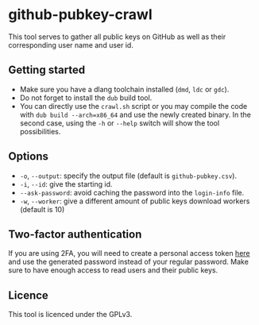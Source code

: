 github-pubkey-crawl
===================

This tool serves to gather all public keys on GitHub as well as their
corresponding user name and user id.

Getting started
---------------

* Make sure you have a dlang toolchain installed (`dmd`, `ldc` or `gdc`).
* Do not forget to install the `dub` build tool.
* You can directly use the `crawl.sh` script or you may compile the code with
  `dub build --arch=x86_64` and use the newly created binary. In the second
  case, using the `-h` or `--help` switch will show the tool possibilities.

Options
-------

* `-o`, `--output`: specify the output file (default is `github-pubkey.csv`).
* `-i`, `--id`: give the starting id.
* `--ask-password`: avoid caching the password into the `login-info` file.
* `-w`, `--worker`: give a different amount of public keys download workers
  (default is 10)

Two-factor authentication
-------------------------

If you are using 2FA, you will need to create a personal access token [here](https://github.com/settings/tokens) and use the generated password instead of your regular password.
Make sure to have enough access to read users and their public keys.

Licence
-------

This tool is licenced under the GPLv3.
